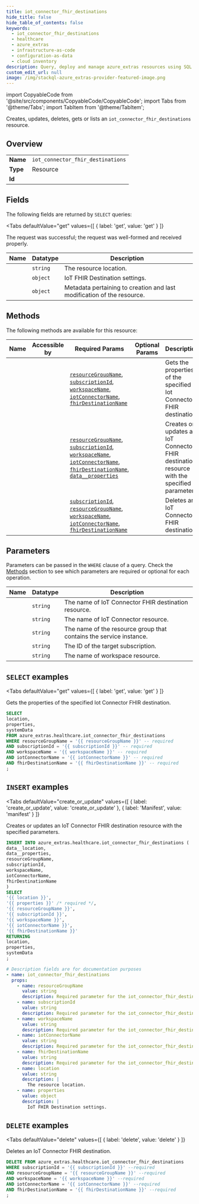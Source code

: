 ```yaml
--- 
title: iot_connector_fhir_destinations
hide_title: false
hide_table_of_contents: false
keywords:
  - iot_connector_fhir_destinations
  - healthcare
  - azure_extras
  - infrastructure-as-code
  - configuration-as-data
  - cloud inventory
description: Query, deploy and manage azure_extras resources using SQL
custom_edit_url: null
image: /img/stackql-azure_extras-provider-featured-image.png
---
```


import CopyableCode from '@site/src/components/CopyableCode/CopyableCode';
import Tabs from '@theme/Tabs';
import TabItem from '@theme/TabItem';

Creates, updates, deletes, gets or lists an <code>iot_connector_fhir_destinations</code> resource.

## Overview
<table><tbody>
<tr><td><b>Name</b></td><td><code>iot_connector_fhir_destinations</code></td></tr>
<tr><td><b>Type</b></td><td>Resource</td></tr>
<tr><td><b>Id</b></td><td><CopyableCode code="azure_extras.healthcare.iot_connector_fhir_destinations" /></td></tr>
</tbody></table>

## Fields

The following fields are returned by `SELECT` queries:

<Tabs
    defaultValue="get"
    values={[
        { label: 'get', value: 'get' }
    ]}
>
<TabItem value="get">

The request was successful; the request was well-formed and received properly.

<table>
<thead>
    <tr>
    <th>Name</th>
    <th>Datatype</th>
    <th>Description</th>
    </tr>
</thead>
<tbody>
<tr>
    <td><CopyableCode code="location" /></td>
    <td><code>string</code></td>
    <td>The resource location.</td>
</tr>
<tr>
    <td><CopyableCode code="properties" /></td>
    <td><code>object</code></td>
    <td>IoT FHIR Destination settings.</td>
</tr>
<tr>
    <td><CopyableCode code="systemData" /></td>
    <td><code>object</code></td>
    <td>Metadata pertaining to creation and last modification of the resource.</td>
</tr>
</tbody>
</table>
</TabItem>
</Tabs>

## Methods

The following methods are available for this resource:

<table>
<thead>
    <tr>
    <th>Name</th>
    <th>Accessible by</th>
    <th>Required Params</th>
    <th>Optional Params</th>
    <th>Description</th>
    </tr>
</thead>
<tbody>
<tr>
    <td><a href="#get"><CopyableCode code="get" /></a></td>
    <td><CopyableCode code="select" /></td>
    <td><a href="#parameter-resourceGroupName"><code>resourceGroupName</code></a>, <a href="#parameter-subscriptionId"><code>subscriptionId</code></a>, <a href="#parameter-workspaceName"><code>workspaceName</code></a>, <a href="#parameter-iotConnectorName"><code>iotConnectorName</code></a>, <a href="#parameter-fhirDestinationName"><code>fhirDestinationName</code></a></td>
    <td></td>
    <td>Gets the properties of the specified Iot Connector FHIR destination.</td>
</tr>
<tr>
    <td><a href="#create_or_update"><CopyableCode code="create_or_update" /></a></td>
    <td><CopyableCode code="insert" /></td>
    <td><a href="#parameter-resourceGroupName"><code>resourceGroupName</code></a>, <a href="#parameter-subscriptionId"><code>subscriptionId</code></a>, <a href="#parameter-workspaceName"><code>workspaceName</code></a>, <a href="#parameter-iotConnectorName"><code>iotConnectorName</code></a>, <a href="#parameter-fhirDestinationName"><code>fhirDestinationName</code></a>, <a href="#parameter-data__properties"><code>data__properties</code></a></td>
    <td></td>
    <td>Creates or updates an IoT Connector FHIR destination resource with the specified parameters.</td>
</tr>
<tr>
    <td><a href="#delete"><CopyableCode code="delete" /></a></td>
    <td><CopyableCode code="delete" /></td>
    <td><a href="#parameter-subscriptionId"><code>subscriptionId</code></a>, <a href="#parameter-resourceGroupName"><code>resourceGroupName</code></a>, <a href="#parameter-workspaceName"><code>workspaceName</code></a>, <a href="#parameter-iotConnectorName"><code>iotConnectorName</code></a>, <a href="#parameter-fhirDestinationName"><code>fhirDestinationName</code></a></td>
    <td></td>
    <td>Deletes an IoT Connector FHIR destination.</td>
</tr>
</tbody>
</table>

## Parameters

Parameters can be passed in the `WHERE` clause of a query. Check the [Methods](#methods) section to see which parameters are required or optional for each operation.

<table>
<thead>
    <tr>
    <th>Name</th>
    <th>Datatype</th>
    <th>Description</th>
    </tr>
</thead>
<tbody>
<tr id="parameter-fhirDestinationName">
    <td><CopyableCode code="fhirDestinationName" /></td>
    <td><code>string</code></td>
    <td>The name of IoT Connector FHIR destination resource.</td>
</tr>
<tr id="parameter-iotConnectorName">
    <td><CopyableCode code="iotConnectorName" /></td>
    <td><code>string</code></td>
    <td>The name of IoT Connector resource.</td>
</tr>
<tr id="parameter-resourceGroupName">
    <td><CopyableCode code="resourceGroupName" /></td>
    <td><code>string</code></td>
    <td>The name of the resource group that contains the service instance.</td>
</tr>
<tr id="parameter-subscriptionId">
    <td><CopyableCode code="subscriptionId" /></td>
    <td><code>string</code></td>
    <td>The ID of the target subscription.</td>
</tr>
<tr id="parameter-workspaceName">
    <td><CopyableCode code="workspaceName" /></td>
    <td><code>string</code></td>
    <td>The name of workspace resource.</td>
</tr>
</tbody>
</table>

## `SELECT` examples

<Tabs
    defaultValue="get"
    values={[
        { label: 'get', value: 'get' }
    ]}
>
<TabItem value="get">

Gets the properties of the specified Iot Connector FHIR destination.

```sql
SELECT
location,
properties,
systemData
FROM azure_extras.healthcare.iot_connector_fhir_destinations
WHERE resourceGroupName = '{{ resourceGroupName }}' -- required
AND subscriptionId = '{{ subscriptionId }}' -- required
AND workspaceName = '{{ workspaceName }}' -- required
AND iotConnectorName = '{{ iotConnectorName }}' -- required
AND fhirDestinationName = '{{ fhirDestinationName }}' -- required
;
```
</TabItem>
</Tabs>


## `INSERT` examples

<Tabs
    defaultValue="create_or_update"
    values={[
        { label: 'create_or_update', value: 'create_or_update' },
        { label: 'Manifest', value: 'manifest' }
    ]}
>
<TabItem value="create_or_update">

Creates or updates an IoT Connector FHIR destination resource with the specified parameters.

```sql
INSERT INTO azure_extras.healthcare.iot_connector_fhir_destinations (
data__location,
data__properties,
resourceGroupName,
subscriptionId,
workspaceName,
iotConnectorName,
fhirDestinationName
)
SELECT 
'{{ location }}',
'{{ properties }}' /* required */,
'{{ resourceGroupName }}',
'{{ subscriptionId }}',
'{{ workspaceName }}',
'{{ iotConnectorName }}',
'{{ fhirDestinationName }}'
RETURNING
location,
properties,
systemData
;
```
</TabItem>
<TabItem value="manifest">

```yaml
# Description fields are for documentation purposes
- name: iot_connector_fhir_destinations
  props:
    - name: resourceGroupName
      value: string
      description: Required parameter for the iot_connector_fhir_destinations resource.
    - name: subscriptionId
      value: string
      description: Required parameter for the iot_connector_fhir_destinations resource.
    - name: workspaceName
      value: string
      description: Required parameter for the iot_connector_fhir_destinations resource.
    - name: iotConnectorName
      value: string
      description: Required parameter for the iot_connector_fhir_destinations resource.
    - name: fhirDestinationName
      value: string
      description: Required parameter for the iot_connector_fhir_destinations resource.
    - name: location
      value: string
      description: |
        The resource location.
    - name: properties
      value: object
      description: |
        IoT FHIR Destination settings.
```
</TabItem>
</Tabs>


## `DELETE` examples

<Tabs
    defaultValue="delete"
    values={[
        { label: 'delete', value: 'delete' }
    ]}
>
<TabItem value="delete">

Deletes an IoT Connector FHIR destination.

```sql
DELETE FROM azure_extras.healthcare.iot_connector_fhir_destinations
WHERE subscriptionId = '{{ subscriptionId }}' --required
AND resourceGroupName = '{{ resourceGroupName }}' --required
AND workspaceName = '{{ workspaceName }}' --required
AND iotConnectorName = '{{ iotConnectorName }}' --required
AND fhirDestinationName = '{{ fhirDestinationName }}' --required
;
```
</TabItem>
</Tabs>
